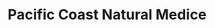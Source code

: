 ---
title: "Pacific Coast Natural Medice"
url: /seattle/pacific-coast-natural-medice/
shop: Hanf
---